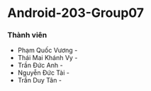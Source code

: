 # Android-203-Group07
### Thành viên
* Phạm Quốc Vương - 
* Thái Mai Khánh Vy - 
* Trần Đức Anh - 
* Nguyễn Đức Tài - 
* Trần Duy Tân - 
